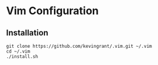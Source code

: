 # Vim Configuration

## Installation

    git clone https://github.com/kevingrant/.vim.git ~/.vim
    cd ~/.vim
    ./install.sh
